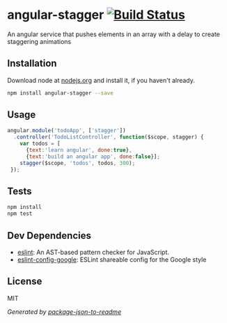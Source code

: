 # angular-stagger [![Build Status](https://travis-ci.org/Knorcedger/angular-stagger.png?branch=master)](https://travis-ci.org/Knorcedger/angular-stagger)

An angular service that pushes elements in an array with a delay to create staggering animations

## Installation

Download node at [nodejs.org](http://nodejs.org) and install it, if you haven't already.

```sh
npm install angular-stagger --save
```

## Usage

```javascript
angular.module('todoApp', ['stagger'])
  .controller('TodoListController', function($scope, stagger) {
    var todos = [
      {text:'learn angular', done:true},
      {text:'build an angular app', done:false}];
    stagger($scope, 'todos', todos, 300);
 });
```

## Tests

```sh
npm install
npm test
```

## Dev Dependencies

- [eslint](https://github.com/eslint/eslint): An AST-based pattern checker for JavaScript.
- [eslint-config-google](https://github.com/google/eslint-config-google): ESLint shareable config for the Google style


## License

MIT

_Generated by [package-json-to-readme](https://github.com/zeke/package-json-to-readme)_
